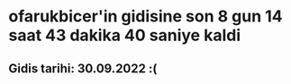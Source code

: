 # ofarukbicer'in gidisine son 8 gun 14 saat 43 dakika 40 saniye kaldi

## Gidis tarihi: 30.09.2022 :(